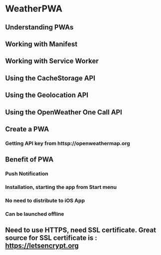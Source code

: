 # WeatherPWA
## Understanding PWAs
## Working with Manifest
## Working with Service Worker
## Using the CacheStorage API
## Using the Geolocation API
## Using the OpenWeather One Call API
## Create a PWA


### Getting API key from httsp://openweathermap.org

## Benefit of PWA
### Push Notification
### Installation, starting the app from Start menu
### No need to distribute to iOS App
### Can be launched offline

## Need to use HTTPS, need SSL certificate. Great source for SSL certificate is : https://letsencrypt.org
